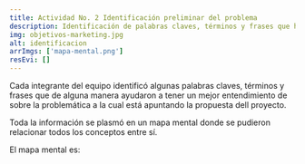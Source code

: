 ```yaml
---
title: Actividad No. 2 Identificación preliminar del problema
description: Identificación de palabras claves, términos y frases que hagan parte del problema
img: objetivos-marketing.jpg
alt: identificacion
arrImgs: ['mapa-mental.png']
resEvi: []
---
```


Cada integrante del equipo identificó algunas palabras claves, términos y frases que de alguna manera ayudaron a tener un mejor entendimiento de sobre la problemática a la cual está apuntando la propuesta dell proyecto.

Toda la información se plasmó en un mapa mental donde se pudieron relacionar todos los conceptos entre sí. 

El mapa mental es:

<span class="img"></span>